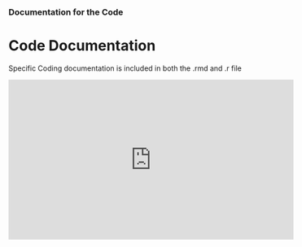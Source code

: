 ### Documentation for the Code

# Code Documentation
Specific Coding documentation is included in both the .rmd and .r file
<p align=center>
<iframe width="560" height="315" src="https://www.youtube.com/embed/Q1QrZVkMxio" title="YouTube video player" frameborder="0" allow="accelerometer; autoplay; clipboard-write; encrypted-media; gyroscope; picture-in-picture" allowfullscreen></iframe>
</p>
